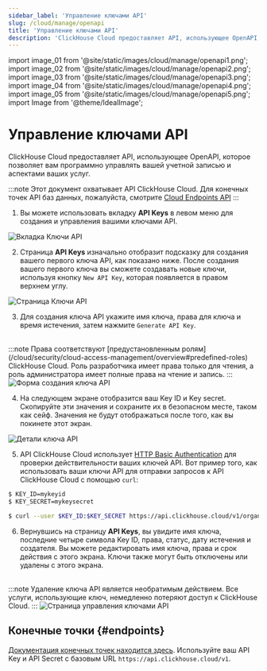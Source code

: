 ```yaml
---
sidebar_label: 'Управление ключами API'
slug: /cloud/manage/openapi
title: 'Управление ключами API'
description: 'ClickHouse Cloud предоставляет API, использующее OpenAPI, которое позволяет вам программно управлять вашей учетной записью и аспектами ваших услуг.'
---
```


import image_01 from '@site/static/images/cloud/manage/openapi1.png';
import image_02 from '@site/static/images/cloud/manage/openapi2.png';
import image_03 from '@site/static/images/cloud/manage/openapi3.png';
import image_04 from '@site/static/images/cloud/manage/openapi4.png';
import image_05 from '@site/static/images/cloud/manage/openapi5.png';
import Image from '@theme/IdealImage';


# Управление ключами API

ClickHouse Cloud предоставляет API, использующее OpenAPI, которое позволяет вам программно управлять вашей учетной записью и аспектами ваших услуг.

:::note
Этот документ охватывает API ClickHouse Cloud. Для конечных точек API баз данных, пожалуйста, смотрите [Cloud Endpoints API](//cloud/get-started/query-endpoints.md)
:::

1. Вы можете использовать вкладку **API Keys** в левом меню для создания и управления вашими ключами API.

  <Image img={image_01} size="sm" alt="Вкладка Ключи API" border/>

2. Страница **API Keys** изначально отобразит подсказку для создания вашего первого ключа API, как показано ниже. После создания вашего первого ключа вы сможете создавать новые ключи, используя кнопку `New API Key`, которая появляется в правом верхнем углу.

  <Image img={image_02} size="md" alt="Страница Ключи API" border/>
  
3. Для создания ключа API укажите имя ключа, права для ключа и время истечения, затем нажмите `Generate API Key`.
<br/>
:::note
Права соответствуют [предустановленным ролям](/cloud/security/cloud-access-management/overview#predefined-roles) ClickHouse Cloud. Роль разработчика имеет права только для чтения, а роль администратора имеет полные права на чтение и запись.
:::

  <Image img={image_03} size="md" alt="Форма создания ключа API" border/>

4. На следующем экране отобразится ваш Key ID и Key secret. Скопируйте эти значения и сохраните их в безопасном месте, таком как сейф. Значения не будут отображаться после того, как вы покинете этот экран.

  <Image img={image_04} size="md" alt="Детали ключа API" border/>

5. API ClickHouse Cloud использует [HTTP Basic Authentication](https://developer.mozilla.org/en-US/docs/Web/HTTP/Authentication) для проверки действительности ваших ключей API. Вот пример того, как использовать ваши ключи API для отправки запросов к API ClickHouse Cloud с помощью `curl`:

```bash
$ KEY_ID=mykeyid
$ KEY_SECRET=mykeysecret

$ curl --user $KEY_ID:$KEY_SECRET https://api.clickhouse.cloud/v1/organizations
```

6. Вернувшись на страницу **API Keys**, вы увидите имя ключа, последние четыре символа Key ID, права, статус, дату истечения и создателя. Вы можете редактировать имя ключа, права и срок действия с этого экрана. Ключи также могут быть отключены или удалены с этого экрана.
<br/>
:::note
Удаление ключа API является необратимым действием. Все услуги, использующие ключ, немедленно потеряют доступ к ClickHouse Cloud.
:::

  <Image img={image_05} size="md" alt="Страница управления ключами API" border/>

## Конечные точки {#endpoints}

[Документация конечных точек находится здесь](/cloud/manage/api/invitations-api-reference.md). Используйте ваш API Key и API Secret с базовым URL `https://api.clickhouse.cloud/v1`.
